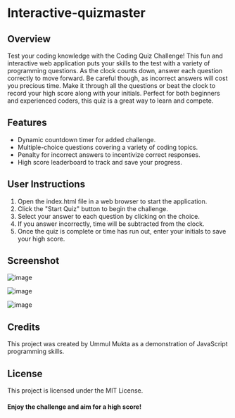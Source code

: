# Interactive-quizmaster

## Overview

Test your coding knowledge with the Coding Quiz Challenge! This fun and interactive web application puts your skills to the test with a variety of programming questions. As the clock counts down, answer each question correctly to move forward. Be careful though, as incorrect answers will cost you precious time. Make it through all the questions or beat the clock to record your high score along with your initials. Perfect for both beginners and experienced coders, this quiz is a great way to learn and compete.

## Features

- Dynamic countdown timer for added challenge.
- Multiple-choice questions covering a variety of coding topics.
- Penalty for incorrect answers to incentivize correct responses.
- High score leaderboard to track and save your progress.

 ## User Instructions

1. Open the index.html file in a web browser to start the application.
2. Click the "Start Quiz" button to begin the challenge.
3. Select your answer to each question by clicking on the choice.
4. If you answer incorrectly, time will be subtracted from the clock.
5. Once the quiz is complete or time has run out, enter your initials to save your high score.

## Screenshot
![image](https://github.com/UmmulColumbia/Interactive-quizmaster/assets/156148729/ee83258c-9607-4ffb-846b-a81745a8f52e)

![image](https://github.com/UmmulColumbia/Interactive-quizmaster/assets/156148729/3c23c08a-3ba0-4687-8d87-1f4eda67341a)

![image](https://github.com/UmmulColumbia/Interactive-quizmaster/assets/156148729/1dd292df-6d2d-4725-b3c1-75c2ab2c9b82)

## Credits
This project was created by Ummul Mukta as a demonstration of JavaScript programming skills.

## License
This project is licensed under the MIT License.

#### Enjoy the challenge and aim for a high score!

